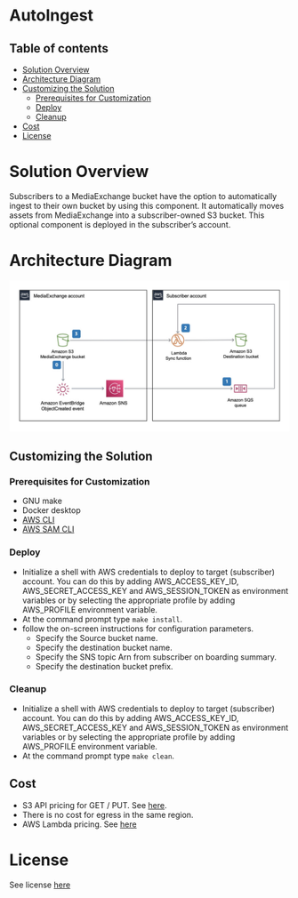 # AutoIngest

## Table of contents

- [Solution Overview](#solution-overview)
- [Architecture Diagram](#architecture-diagram)
- [Customizing the Solution](#customizing-the-solution)
  - [Prerequisites for Customization](#prerequisites-for-customization)
  - [Deploy](#deploy)
  - [Cleanup](#cleanup)
- [Cost](#cost)
- [License](#license)

<a name="solution-overview"></a>
# Solution Overview
Subscribers to a MediaExchange bucket have the option to automatically ingest to their own bucket by using this component. It automatically moves assets from MediaExchange into a subscriber-owned S3 bucket. This optional component is deployed in the subscriber’s account.

<a name="architecture-diagram"></a>
# Architecture Diagram
![Architecture](images/autoingest.jpeg)

<a name="customizing-the-solution"></a>
## Customizing the Solution

<a name="prerequisites-for-customization"></a>
### Prerequisites for Customization
* GNU make
* Docker desktop
* [AWS CLI](https://docs.aws.amazon.com/cli/latest/userguide/cli-chap-install.html)
* [AWS SAM CLI](https://docs.aws.amazon.com/serverless-application-model/latest/developerguide/serverless-sam-cli-install.html)

<a name="deploy"></a>
### Deploy

* Initialize a shell with AWS credentials to deploy to target (subscriber) account. You can do this by adding AWS_ACCESS_KEY_ID, AWS_SECRET_ACCESS_KEY and AWS_SESSION_TOKEN as environment variables or by selecting the appropriate profile by adding AWS_PROFILE environment variable.
* At the command prompt type `make install`.
* follow the on-screen instructions for configuration parameters.
  * Specify the Source bucket name.
  * Specify the destination bucket name.
  * Specify the SNS topic Arn from subscriber on boarding summary.
  * Specify the destination bucket prefix.

<a name="cleanup"></a>
### Cleanup

* Initialize a shell with AWS credentials to deploy to target (subscriber) account. You can do this by adding AWS_ACCESS_KEY_ID, AWS_SECRET_ACCESS_KEY and AWS_SESSION_TOKEN as environment variables or by selecting the appropriate profile by adding AWS_PROFILE environment variable.
* At the command prompt type `make clean`.

<a name="cost"></a>
## Cost

* S3 API pricing for GET / PUT. See [here](https://aws.amazon.com/s3/pricing/).
* There is no cost for egress in the same region.
* AWS Lambda pricing. See [here](https://aws.amazon.com/lambda/pricing/)


<a name="license"></a>
# License
See license [here](https://github.com/aws-solutions/media-exchange-on-aws/blob/master/LICENSE.txt)
